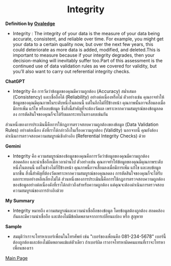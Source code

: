 <center><h1>Integrity</h1></center>

**Definition by [Ovaledge](https://www.ovaledge.com/blog/data-quality-metrics)**

- Integrity : The integrity of your data is the measure of your data being accurate, consistent, and reliable over time. For example, you might get your data to a certain quality now, but over the next few years, this could deteriorate as more data is added, modified, and deleted.This is important to measure because if your integrity degrades, then your decision-making will inevitably suffer too.Part of this assessment is the continued use of data validation rules as we covered for validity, but you’ll also want to carry out referential integrity checks.

**ChatGPT**

- Integrity คือ การวัดว่าข้อมูลของคุณมีความถูกต้อง (Accuracy) สม่ำเสมอ (Consistency) และเชื่อถือได้ (Reliability) อย่างต่อเนื่องหรือไม่ ตัวอย่างเช่น คุณอาจทำให้ข้อมูลของคุณมีคุณภาพในระดับหนึ่งในตอนนี้ แต่ในอีกไม่กี่ปีข้างหน้า คุณภาพนั้นอาจเสื่อมลงเมื่อมีการเพิ่ม แก้ไข หรือลบข้อมูล ซึ่งสิ่งนี้สำคัญที่จะต้องวัดผล เพราะหากความสมบูรณ์ของข้อมูลลดลง การตัดสินใจของคุณก็จะได้รับผลกระทบในทางลบเช่นกัน

ส่วนหนึ่งของการประเมินนี้คือการใช้กฎการตรวจสอบความถูกต้องของข้อมูล (Data Validation Rules) อย่างต่อเนื่อง ดังที่เราได้กล่าวถึงในเรื่องความถูกต้อง (Validity) นอกจากนี้ คุณยังต้องดำเนินการตรวจสอบความสมบูรณ์เชิงอ้างอิง (Referential Integrity Checks) ด้วย

**Gemini**

- Integrity คือ ความสมบูรณ์ของข้อมูลของคุณคือการวัดว่าข้อมูลของคุณมีความถูกต้อง สอดคล้อง และน่าเชื่อถือเมื่อเวลาผ่านไป ตัวอย่างเช่น คุณอาจทำให้ข้อมูลของคุณมีคุณภาพระดับหนึ่งในตอนนี้ แต่ในช่วงไม่กี่ปีข้างหน้า คุณภาพนี้อาจเสื่อมลงเมื่อมีการเพิ่ม แก้ไข และลบข้อมูลมากขึ้น สิ่งนี้สำคัญที่ต้องวัดเพราะหากความสมบูรณ์ของคุณลดลง การตัดสินใจของคุณก็จะได้รับผลกระทบอย่างหลีกเลี่ยงไม่ได้ ส่วนหนึ่งของการประเมินนี้คือการใช้กฎการตรวจสอบความถูกต้องของข้อมูลอย่างต่อเนื่องดังที่เราได้กล่าวถึงสำหรับความถูกต้อง แต่คุณจะต้องดำเนินการตรวจสอบความสมบูรณ์ของการอ้างอิงด้วย

**My Summary** 

- Integrity หมายถึง ความสมบูรณ์และความน่าเชื่อถือของข้อมูล โดยข้อมูลต้องถูกต้อง สอดคล้องกันและมีความน่าเชื่อถือ และต้องไม่มีข้อผิดพลาดจากการเปลี่ยนแปลง หรือ สูญหาย

**Sample**

- สมมุติว่าเราจะโทรหาเบอร์เพื่อนในโทรศัพท์ เช่น "เบอร์ของเพื่อนคือ 081-234-5678" เบอร์นี้ต้องถูกต้องและต้องไม่ผิดพลาดแม้แต่ตัวเดียว ถ้าเบอร์ผิด เราอาจโทรหาผิดคนแทนที่เราจะโทรหาเพื่อนของเรา


[Main Page](README.md)
